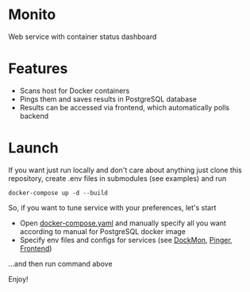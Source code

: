 # Monito
Web service with container status dashboard

# Features
 - Scans host for Docker containers
 - Pings them and saves results in PostgreSQL database
 - Results can be accessed via frontend, which automatically polls backend

# Launch
If you want just run locally and don't care about anything just clone this repository, create .env files in submodules (see examples) and run
```shell
docker-compose up -d --build
```
So, if you want to tune service with your preferences, let's start

- Open [docker-compose.yaml](docker-compose.yaml) and manually specify all you want according to manual for PostgreSQL docker image
- Specify env files and configs for services (see [DockMon](./DockMon/README.md), [Pinger](./Pinger/README.md), [Frontend](./MonitoFrontend/README.md))

...and then run command above

Enjoy!

